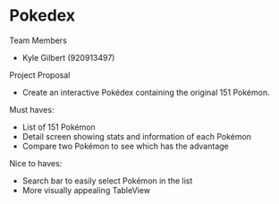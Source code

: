 # Pokedex
Team Members
- Kyle Gilbert (920913497)

Project Proposal
- Create an interactive Pokédex containing the original 151 Pokémon.

Must haves:
- List of 151 Pokémon
- Detail screen showing stats and information of each Pokémon
- Compare two Pokémon to see which has the advantage

Nice to haves:
- Search bar to easily select Pokémon in the list
- More visually appealing TableView
